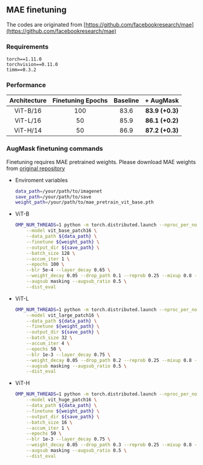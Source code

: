 ## MAE finetuning

The codes are originated from [https://github.com/facebookresearch/mae](https://github.com/facebookresearch/mae)


### Requirements
```angular2html
torch==1.11.0
torchvision==0.11.0
timm==0.3.2
```

### Performance

| Architecture | Finetuning Epochs | Baseline |    + AugMask    |
|:------------:|:-----------------:|:--------:|:---------------:|
| ViT-B/16     | 100               | 83.6     | **83.9 (+0.3)** |
| ViT-L/16     | 50                | 85.9     | **86.1 (+0.2)** |
| ViT-H/14     | 50                | 86.9     | **87.2 (+0.3)** |

### AugMask finetuning commands

Finetuning requires MAE pretrained weights. Please download MAE weights from [original repository](https://github.com/facebookresearch/mae)

- Enviroment variables
  ```bash
  data_path=/your/path/to/imagenet
  save_path=/your/path/to/save
  weight_path=/your/path/to/mae_pretrain_vit_base.pth
  ```
- ViT-B
  ```bash
  OMP_NUM_THREADS=1 python -m torch.distributed.launch --nproc_per_node=8 --nnodes=1 main_finetune.py \
      --model vit_base_patch16 \
      --data_path ${data_path} \
      --finetune ${weight_path} \
      --output_dir ${save_path} \
      --batch_size 128 \
      --accum_iter 1 \
      --epochs 100 \
      --blr 5e-4 --layer_decay 0.65 \
      --weight_decay 0.05 --drop_path 0.1 --reprob 0.25 --mixup 0.8 --cutmix 1.0 \
      --augsub masking --augsub_ratio 0.5 \
      --dist_eval 
  ```

- ViT-L
  ```bash
  OMP_NUM_THREADS=1 python -m torch.distributed.launch --nproc_per_node=8 --nnodes=1 main_finetune.py \
      --model vit_large_patch16 \
      --data_path ${data_path} \
      --finetune ${weight_path} \
      --output_dir ${save_path} \
      --batch_size 32 \
      --accum_iter 4 \
      --epochs 50 \
      --blr 1e-3 --layer_decay 0.75 \
      --weight_decay 0.05 --drop_path 0.2 --reprob 0.25 --mixup 0.8 --cutmix 1.0 \
      --augsub masking --augsub_ratio 0.5 \
      --dist_eval 
  ```

- ViT-H
  ```bash
  OMP_NUM_THREADS=1 python -m torch.distributed.launch --nproc_per_node=8 --nnodes=8 --use_env main_finetune.py \
      --model vit_huge_patch16 \
      --data_path ${data_path} \
      --finetune ${weight_path} \
      --output_dir ${save_path} \
      --batch_size 16 \
      --accum_iter 1 \
      --epochs 50 \
      --blr 1e-3 --layer_decay 0.75 \
      --weight_decay 0.05 --drop_path 0.3 --reprob 0.25 --mixup 0.8 --cutmix 1.0 \
      --augsub masking --augsub_ratio 0.5 \
      --dist_eval 
  ```
